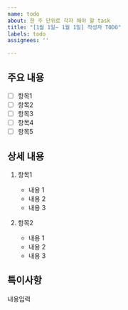 ```yaml
---
name: todo
about: 한 주 단위로 각자 해야 할 task
title: "[1월 1일~ 1월 1일] 작성자 TODO"
labels: todo
assignees: ''

---
```


## 주요 내용
- [ ] 항목1
- [ ] 항목2
- [ ] 항목3
- [ ] 항목4
- [ ] 항목5

## 상세 내용
1. 항목1
    - 내용 1
    - 내용 2
    - 내용 3  

2. 항목2
    - 내용 1
    - 내용 2
    - 내용 3

## 특이사항
내용입력
